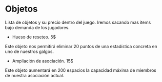 # Objetos

Lista de objetos y su precio dentro del juego. Iremos sacando mas items bajo demanda de los jugadores.

* Hueso de reseteo. 5$

Este objeto nos permitirá eliminar 20 puntos de una estadística concreta en uno de nuestros galgos.

* Ampliación de asociación. 15$

Este objeto aumentará en 200 espacios la capacidad máxima de miembros de nuestra asociación actual.
